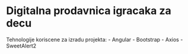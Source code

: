 
# Digitalna prodavnica igracaka za decu
Tehnologije koriscene za izradu projekta:
    - Angular
    - Bootstrap
    - Axios
    - SweetAlert2
